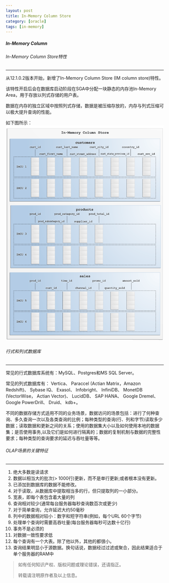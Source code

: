 ```yaml
---
layout: post
title: In-Memory Column Store
category: [oracle]
tags: [in-memory]
---
```

##### In-Memory Column

###### In-Memory Column Store特性
----
从12.1.0.2版本开始，新增了In-Memory Column Store (IM column store)特性。

该特性开启后会在数据库启动阶段在SGA中分配一块静态的内存池In-Memory Area，用于存放以列式存储的用户表。

数据在内存的独立区域中按照列式存储，数据是被压缩存放的，内存与列式压缩可以极大提升查询的性能。

如下图所示：
![image](/img/2021-02-23-oracle-inm/inm_1.png)

###### 行式和列式数据库
----
常见的行式数据库系统有：MySQL、Postgres和MS SQL Server。

常见的列式数据库有： Vertica、 Paraccel (Actian Matrix，Amazon Redshift)、 Sybase IQ、 Exasol、 Infobright、 InfiniDB、 MonetDB (VectorWise， Actian Vector)、 LucidDB、 SAP HANA、 Google Dremel、 Google PowerDrill、 Druid、 kdb+。

不同的数据存储方式适用不同的业务场景，数据访问的场景包括：进行了何种查询、多久查询一次以及各类查询的比例；每种类型的查询(行、列和字节)读取多少数据；读取数据和更新之间的关系；使用的数据集大小以及如何使用本地的数据集；是否使用事务,以及它们是如何进行隔离的；数据的复制机制与数据的完整性要求；每种类型的查询要求的延迟与吞吐量等等。

###### OLAP场景的关键特征
----
1. 绝大多数是读请求
2. 数据以相当大的批次(> 1000行)更新，而不是单行更新;或者根本没有更新。
3. 已添加到数据库的数据不能修改。
4. 对于读取，从数据库中提取相当多的行，但只提取列的一小部分。
5. 宽表，即每个表包含着大量的列
6. 查询相对较少(通常每台服务器每秒查询数百次或更少)
7. 对于简单查询，允许延迟大约50毫秒
8. 列中的数据相对较小：数字和短字符串(例如，每个URL 60个字节)
9. 处理单个查询时需要高吞吐量(每台服务器每秒可达数十亿行)
10. 事务不是必须的
11. 对数据一致性要求低
12. 每个查询有一个大表。除了他以外，其他的都很小。
13. 查询结果明显小于源数据。换句话说，数据经过过滤或聚合，因此结果适合于单个服务器的RAM中



> 如有任何知识产权、版权问题或理论错误，还请指正。
>
> 转载请注明原作者及以上信息。
